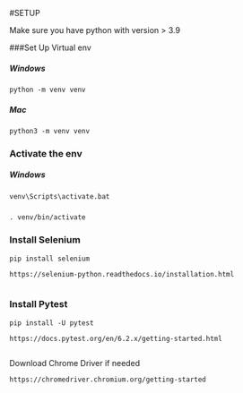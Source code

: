 #SETUP

Make sure you have python with version > 3.9

###Set Up Virtual env

##### Windows
```
python -m venv venv
```

##### Mac
```
python3 -m venv venv
```

### Activate the env

##### Windows
```
venv\Scripts\activate.bat
```

#####
```
. venv/bin/activate
```

### Install Selenium
```
pip install selenium

https://selenium-python.readthedocs.io/installation.html


```

### Install Pytest
```
pip install -U pytest

https://docs.pytest.org/en/6.2.x/getting-started.html


```

Download Chrome Driver if needed
```
https://chromedriver.chromium.org/getting-started
```

